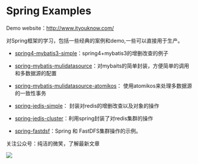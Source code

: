 #  Spring  Examples

Demo website：http://www.ityouknow.com/

对Spring框架的学习，包括一些经典的案例和demo,一些可以直接用于生产。


- [spring4-mybatis3-simple](https://github.com/ityouknow/spring-home/tree/master/spring4-mybatis3-simple)：spring4+mybatis3的增删改查的例子

- [spring-mybatis-mulidatasource](https://github.com/ityouknow/spring-home/tree/master/spring-mybatis-mulidatasource)：对mybaits的简单封装，方便简单的调用和多数据源的配置

- [spring-mybatis-mulidatasource-atomikos](https://github.com/ityouknow/spring-home/tree/master/spring-mybatis-mulidatasource-atomikos)：
使用atomikos来处理多数据源的一致性事务

- [spring-jedis-simple](https://github.com/ityouknow/spring-home/tree/master/spring-jedis-simple)：
封装对redis的增删改查以及对象的操作

- [spring-jedis-cluster](https://github.com/ityouknow/spring-home/tree/master/spring-jedis-cluster)：利用spring封装了对redis集群的操作

- [spring-fastdsf](https://github.com/ityouknow/spring-home/tree/master/spring-jedis-cluster)：Spring 和 FastDFS集群操作的示例。




关注公众号：纯洁的微笑，了解最新文章

![](http://www.ityouknow.com/assets/images/keeppuresmile.jpg)
